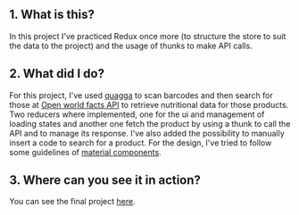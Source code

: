 ## 1. What is this?

In this project I've practiced Redux once more (to structure the store to suit the data to the project) and the usage of thunks to make API calls.

## 2. What did I do?

For this project, I've used [quagga](https://github.com/serratus/quaggaJS) to scan barcodes and then search for those at [Open world facts API](https://world.openfoodfacts.org/) to retrieve nutritional data for those products.
Two reducers where implemented, one for the ui and management of loading states and another one fetch the product by using a thunk to call the API and to manage its response.
I've also added the possibility to manually insert a code to search for a product.
For the design, I've tried to follow some guidelines of [material components](https://material.io/components/).

## 3. Where can you see it in action?

You can see the final project [here](https://elastic-edison-6b2a4b.netlify.com/).
